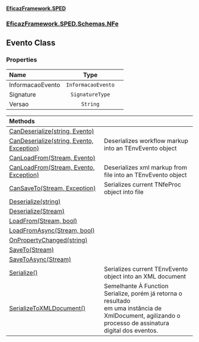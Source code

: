 #### [EficazFramework.SPED](EficazFrameworkSPED.md 'EficazFramework SPED')
### [EficazFramework.SPED.Schemas.NFe](EficazFramework.SPED.Schemas.NFe.md 'EficazFramework.SPED.Schemas.NFe')

## Evento Class
### Properties

| Name | Type | |
| :--- | :---: | :--- |
| InformacaoEvento | `InformacaoEvento` |  |
| Signature | `SignatureType` |  |
| Versao | `String` |  |

| Methods | |
| :--- | :--- |
| [CanDeserialize(string, Evento)](EficazFramework.SPED.Schemas.NFe/Evento/CanDeserialize(string,Evento).md 'EficazFramework.SPED.Schemas.NFe.Evento.CanDeserialize(string, EficazFramework.SPED.Schemas.NFe.Evento)') | |
| [CanDeserialize(string, Evento, Exception)](EficazFramework.SPED.Schemas.NFe/Evento/CanDeserialize(string,Evento,Exception).md 'EficazFramework.SPED.Schemas.NFe.Evento.CanDeserialize(string, EficazFramework.SPED.Schemas.NFe.Evento, System.Exception)') | Deserializes workflow markup into an TEnvEvento object |
| [CanLoadFrom(Stream, Evento)](EficazFramework.SPED.Schemas.NFe/Evento/CanLoadFrom(Stream,Evento).md 'EficazFramework.SPED.Schemas.NFe.Evento.CanLoadFrom(System.IO.Stream, EficazFramework.SPED.Schemas.NFe.Evento)') | |
| [CanLoadFrom(Stream, Evento, Exception)](EficazFramework.SPED.Schemas.NFe/Evento/CanLoadFrom(Stream,Evento,Exception).md 'EficazFramework.SPED.Schemas.NFe.Evento.CanLoadFrom(System.IO.Stream, EficazFramework.SPED.Schemas.NFe.Evento, System.Exception)') | Deserializes xml markup from file into an TEnvEvento object |
| [CanSaveTo(Stream, Exception)](EficazFramework.SPED.Schemas.NFe/Evento/CanSaveTo(Stream,Exception).md 'EficazFramework.SPED.Schemas.NFe.Evento.CanSaveTo(System.IO.Stream, System.Exception)') | Serializes current TNfeProc object into file |
| [Deserialize(string)](EficazFramework.SPED.Schemas.NFe/Evento/Deserialize(string).md 'EficazFramework.SPED.Schemas.NFe.Evento.Deserialize(string)') | |
| [Deserialize(Stream)](EficazFramework.SPED.Schemas.NFe/Evento/Deserialize(Stream).md 'EficazFramework.SPED.Schemas.NFe.Evento.Deserialize(System.IO.Stream)') | |
| [LoadFrom(Stream, bool)](EficazFramework.SPED.Schemas.NFe/Evento/LoadFrom(Stream,bool).md 'EficazFramework.SPED.Schemas.NFe.Evento.LoadFrom(System.IO.Stream, bool)') | |
| [LoadFromAsync(Stream, bool)](EficazFramework.SPED.Schemas.NFe/Evento/LoadFromAsync(Stream,bool).md 'EficazFramework.SPED.Schemas.NFe.Evento.LoadFromAsync(System.IO.Stream, bool)') | |
| [OnPropertyChanged(string)](EficazFramework.SPED.Schemas.NFe/Evento/OnPropertyChanged(string).md 'EficazFramework.SPED.Schemas.NFe.Evento.OnPropertyChanged(string)') | |
| [SaveTo(Stream)](EficazFramework.SPED.Schemas.NFe/Evento/SaveTo(Stream).md 'EficazFramework.SPED.Schemas.NFe.Evento.SaveTo(System.IO.Stream)') | |
| [SaveToAsync(Stream)](EficazFramework.SPED.Schemas.NFe/Evento/SaveToAsync(Stream).md 'EficazFramework.SPED.Schemas.NFe.Evento.SaveToAsync(System.IO.Stream)') | |
| [Serialize()](EficazFramework.SPED.Schemas.NFe/Evento/Serialize().md 'EficazFramework.SPED.Schemas.NFe.Evento.Serialize()') | Serializes current TEnvEvento object into an XML document |
| [SerializeToXMLDocument()](EficazFramework.SPED.Schemas.NFe/Evento/SerializeToXMLDocument().md 'EficazFramework.SPED.Schemas.NFe.Evento.SerializeToXMLDocument()') | Semelhante À Function Serialize, porém já retorna o resultado<br/>em uma instância de XmlDocument, agilizando o processo de assinatura<br/>digital dos eventos. |
